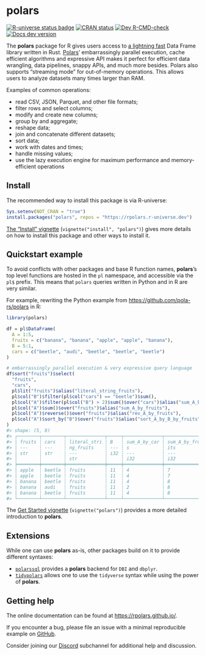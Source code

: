 
<!-- README.md is generated from README.Rmd. Please edit that file -->

# polars

<!-- badges: start -->

[![R-universe status
badge](https://rpolars.r-universe.dev/badges/polars)](https://rpolars.r-universe.dev)
[![CRAN
status](https://www.r-pkg.org/badges/version/polars)](https://CRAN.R-project.org/package=polars)
[![Dev
R-CMD-check](https://github.com/pola-rs/r-polars/actions/workflows/check.yaml/badge.svg)](https://github.com/pola-rs/r-polars/actions/workflows/check.yaml)
[![Docs dev
version](https://img.shields.io/badge/docs-dev-blue.svg)](https://rpolars.github.io)
<!-- badges: end -->

The **polars** package for R gives users access to [a lightning
fast](https://duckdblabs.github.io/db-benchmark/) Data Frame library
written in Rust. [Polars](https://www.pola.rs/)’ embarrassingly parallel
execution, cache efficient algorithms and expressive API makes it
perfect for efficient data wrangling, data pipelines, snappy APIs, and
much more besides. Polars also supports “streaming mode” for
out-of-memory operations. This allows users to analyze datasets many
times larger than RAM.

Examples of common operations:

-   read CSV, JSON, Parquet, and other file formats;
-   filter rows and select columns;
-   modify and create new columns;
-   group by and aggregate;
-   reshape data;
-   join and concatenate different datasets;
-   sort data;
-   work with dates and times;
-   handle missing values;
-   use the lazy execution engine for maximum performance and
    memory-efficient operations

## Install

The recommended way to install this package is via R-universe:

``` r
Sys.setenv(NOT_CRAN = "true")
install.packages("polars", repos = "https://rpolars.r-universe.dev")
```

[The “Install”
vignette](https://rpolars.github.io/vignettes/install.html)
(`vignette("install", "polars")`) gives more details on how to install
this package and other ways to install it.

## Quickstart example

To avoid conflicts with other packages and base R function names,
**polars**’s top level functions are hosted in the `pl` namespace, and
accessible via the `pl$` prefix. This means that `polars` queries
written in Python and in R are very similar.

For example, rewriting the Python example from
<https://github.com/pola-rs/polars> in R:

``` r
library(polars)

df = pl$DataFrame(
  A = 1:5,
  fruits = c("banana", "banana", "apple", "apple", "banana"),
  B = 5:1,
  cars = c("beetle", "audi", "beetle", "beetle", "beetle")
)

# embarrassingly parallel execution & very expressive query language
df$sort("fruits")$select(
  "fruits",
  "cars",
  pl$lit("fruits")$alias("literal_string_fruits"),
  pl$col("B")$filter(pl$col("cars") == "beetle")$sum(),
  pl$col("A")$filter(pl$col("B") > 2)$sum()$over("cars")$alias("sum_A_by_cars"),
  pl$col("A")$sum()$over("fruits")$alias("sum_A_by_fruits"),
  pl$col("A")$reverse()$over("fruits")$alias("rev_A_by_fruits"),
  pl$col("A")$sort_by("B")$over("fruits")$alias("sort_A_by_B_by_fruits")
)
#> shape: (5, 8)
#> ┌────────┬────────┬──────────────┬─────┬──────────────┬──────────────┬──────────────┬──────────────┐
#> │ fruits ┆ cars   ┆ literal_stri ┆ B   ┆ sum_A_by_car ┆ sum_A_by_fru ┆ rev_A_by_fru ┆ sort_A_by_B_ │
#> │ ---    ┆ ---    ┆ ng_fruits    ┆ --- ┆ s            ┆ its          ┆ its          ┆ by_fruits    │
#> │ str    ┆ str    ┆ ---          ┆ i32 ┆ ---          ┆ ---          ┆ ---          ┆ ---          │
#> │        ┆        ┆ str          ┆     ┆ i32          ┆ i32          ┆ i32          ┆ i32          │
#> ╞════════╪════════╪══════════════╪═════╪══════════════╪══════════════╪══════════════╪══════════════╡
#> │ apple  ┆ beetle ┆ fruits       ┆ 11  ┆ 4            ┆ 7            ┆ 4            ┆ 4            │
#> │ apple  ┆ beetle ┆ fruits       ┆ 11  ┆ 4            ┆ 7            ┆ 3            ┆ 3            │
#> │ banana ┆ beetle ┆ fruits       ┆ 11  ┆ 4            ┆ 8            ┆ 5            ┆ 5            │
#> │ banana ┆ audi   ┆ fruits       ┆ 11  ┆ 2            ┆ 8            ┆ 2            ┆ 2            │
#> │ banana ┆ beetle ┆ fruits       ┆ 11  ┆ 4            ┆ 8            ┆ 1            ┆ 1            │
#> └────────┴────────┴──────────────┴─────┴──────────────┴──────────────┴──────────────┴──────────────┘
```

The [Get Started
vignette](https://rpolars.github.io/vignettes/polars.html)
(`vignette("polars")`) provides a more detailed introduction to
**polars**.

## Extensions

While one can use **polars** as-is, other packages build on it to
provide different syntaxes:

-   [`polarssql`](https://github.com/rpolars/r-polarssql/) provides a
    **polars** backend for `DBI` and `dbplyr`.
-   [`tidypolars`](https://tidypolars.etiennebacher.com/) allows one to
    use the `tidyverse` syntax while using the power of **polars**.

## Getting help

The online documentation can be found at <https://rpolars.github.io/>.

If you encounter a bug, please file an issue with a minimal reproducible
example on [GitHub](https://github.com/pola-rs/r-polars/issues).

Consider joining our [Discord](https://discord.com/invite/4UfP5cfBE7)
subchannel for additional help and discussion.
